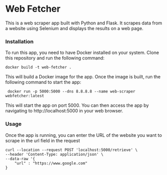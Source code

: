 # Web Fetcher
This is a web scraper app built with Python and Flask. It scrapes data from a website using Selenium and displays the results on a web page.

### Installation

To run this app, you need to have Docker installed on your system. Clone this repository and run the following command:

```commandline
docker build -t web-fetcher .
```
This will build a Docker image for the app. Once the image is built, run the following command to start the app:

```commandline
 docker run -p 5000:5000 --dns 8.8.8.8 --name web-scraper  webfetcher:latest
```
This will start the app on port 5000. You can then access the app by navigating to http://localhost:5000 in your web browser.

### Usage
Once the app is running, you can enter the URL of the website you want to scrape in the url field in the request 

```commandline
curl --location --request POST 'localhost:5000/retrieve' \
--header 'Content-Type: application/json' \
--data-raw '{
    "url" : "https://www.google.com"
}
```